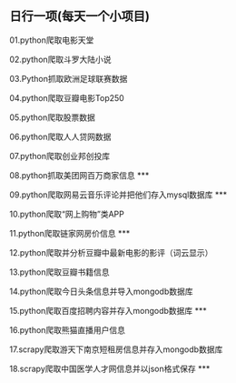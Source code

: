 ## 日行一项(每天一个小项目)

01.python爬取电影天堂

02.python爬取斗罗大陆小说

03.Python抓取欧洲足球联赛数据

04.python爬取豆瓣电影Top250

05.python爬取股票数据

06.python爬取人人贷网数据

07.python爬取创业邦创投库

08.python抓取美团网百万商家信息 ***

09.python爬取网易云音乐评论并把他们存入mysql数据库 ***

10.python爬取“网上购物”类APP

11.python爬取链家网房价信息 ***

12.python爬取并分析豆瓣中最新电影的影评（词云显示）

13.python爬取豆瓣书籍信息

14.python爬取今日头条信息并导入mongodb数据库

15.python爬取百度招聘内容并存入mongodb数据库 ***

16.python爬取熊猫直播用户信息

17.scrapy爬取游天下南京短租房信息并存入mongodb数据库

18.scrapy爬取中国医学人才网信息并以json格式保存 ***

